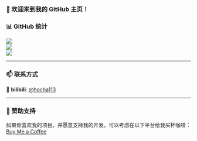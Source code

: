 ### 👋 欢迎来到我的 GitHub 主页！

### 📊 GitHub 统计
<img align="center" src="https://github-readme-stats.vercel.app/api?username=hocha113&locale=cn&line_height=33&show_icons=true&hide=&theme=dark&rank_icon=percentile"/>

<div><img src="https://github-profile-trophy.vercel.app/?username=hocha113&theme=gruvbox&row=1&column=5&no-frame=true&no-bg=true" /><br/></div>

<img align="center" src="https://github-readme-stats.vercel.app/api/top-langs/?username=hocha113&locale=cn&line_height=33&theme=dark&langs_count=5&layout=compact&custom_title=常用的开发语言"/>

---

### 📫 联系方式
📌 **bilibili**: [@hocha113]((https://space.bilibili.com/441452460?spm_id_from=333.1007.0.0))  

---

### 🌟 赞助支持
如果你喜欢我的项目，并愿意支持我的开发，可以考虑在以下平台给我买杯咖啡：
[Buy Me a Coffee]((https://afdian.com/a/hocha113))  

